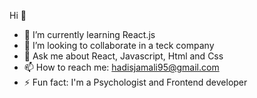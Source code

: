 Hi 👋
- 🌱 I’m currently learning React.js
- 👯 I’m looking to collaborate in a teck company
- 💬 Ask me about React, Javascript, Html and Css
- 📫 How to reach me: hadisjamali95@gmail.com 
- ⚡ Fun fact: I'm a Psychologist and Frontend developer
